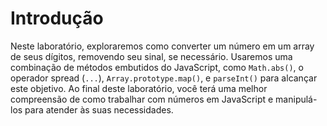 # Introdução

Neste laboratório, exploraremos como converter um número em um array de seus dígitos, removendo seu sinal, se necessário. Usaremos uma combinação de métodos embutidos do JavaScript, como `Math.abs()`, o operador spread (`...`), `Array.prototype.map()`, e `parseInt()` para alcançar este objetivo. Ao final deste laboratório, você terá uma melhor compreensão de como trabalhar com números em JavaScript e manipulá-los para atender às suas necessidades.
